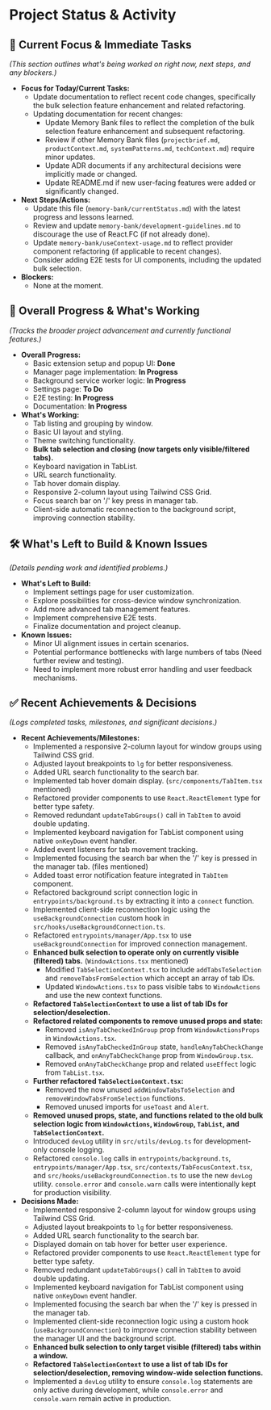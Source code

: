 # Project Status & Activity

## 🎯 Current Focus & Immediate Tasks

_(This section outlines what's being worked on right now, next steps, and any blockers.)_

- **Focus for Today/Current Tasks:**
  - Update documentation to reflect recent code changes, specifically the bulk selection feature enhancement and related refactoring.
  - Updating documentation for recent changes:
    - Update Memory Bank files to reflect the completion of the bulk selection feature enhancement and subsequent refactoring.
    - Review if other Memory Bank files (`projectbrief.md`, `productContext.md`, `systemPatterns.md`, `techContext.md`) require minor updates.
    - Update ADR documents if any architectural decisions were implicitly made or changed.
    - Update README.md if new user-facing features were added or significantly changed.
- **Next Steps/Actions:**
  - Update this file (`memory-bank/currentStatus.md`) with the latest progress and lessons learned.
  - Review and update `memory-bank/development-guidelines.md` to discourage the use of React.FC (if not already done).
  - Update `memory-bank/useContext-usage.md` to reflect provider component refactoring (if applicable to recent changes).
  - Consider adding E2E tests for UI components, including the updated bulk selection.
- **Blockers:**
  - None at the moment.

## 🚀 Overall Progress & What's Working

_(Tracks the broader project advancement and currently functional features.)_

- **Overall Progress:**
  - Basic extension setup and popup UI: **Done**
  - Manager page implementation: **In Progress**
  - Background service worker logic: **In Progress**
  - Settings page: **To Do**
  - E2E testing: **In Progress**
  - Documentation: **In Progress**
- **What's Working:**
  - Tab listing and grouping by window.
  - Basic UI layout and styling.
  - Theme switching functionality.
  - **Bulk tab selection and closing (now targets only visible/filtered tabs).**
  - Keyboard navigation in TabList.
  - URL search functionality.
  - Tab hover domain display.
  - Responsive 2-column layout using Tailwind CSS Grid.
  - Focus search bar on '/' key press in manager tab.
  - Client-side automatic reconnection to the background script, improving connection stability.

## 🛠️ What's Left to Build & Known Issues

_(Details pending work and identified problems.)_

- **What's Left to Build:**
  - Implement settings page for user customization.
  - Explore possibilities for cross-device window synchronization.
  - Add more advanced tab management features.
  - Implement comprehensive E2E tests.
  - Finalize documentation and project cleanup.
- **Known Issues:**
  - Minor UI alignment issues in certain scenarios.
  - Potential performance bottlenecks with large numbers of tabs (Need further review and testing).
  - Need to implement more robust error handling and user feedback mechanisms.

## ✅ Recent Achievements & Decisions

_(Logs completed tasks, milestones, and significant decisions.)_

- **Recent Achievements/Milestones:**
  - Implemented a responsive 2-column layout for window groups using Tailwind CSS grid.
  - Adjusted layout breakpoints to `lg` for better responsiveness.
  - Added URL search functionality to the search bar.
  - Implemented tab hover domain display. (`src/components/TabItem.tsx` mentioned)
  - Refactored provider components to use `React.ReactElement` type for better type safety.
  - Removed redundant `updateTabGroups()` call in `TabItem` to avoid double updating.
  - Implemented keyboard navigation for TabList component using native `onKeyDown` event handler.
  - Added event listeners for tab movement tracking.
  - Implemented focusing the search bar when the '/' key is pressed in the manager tab. (files mentioned)
  - Added toast error notification feature integrated in `TabItem` component.
  - Refactored background script connection logic in `entrypoints/background.ts` by extracting it into a `connect` function.
  - Implemented client-side reconnection logic using the `useBackgroundConnection` custom hook in `src/hooks/useBackgroundConnection.ts`.
  - Refactored `entrypoints/manager/App.tsx` to use `useBackgroundConnection` for improved connection management.
  - **Enhanced bulk selection to operate only on currently visible (filtered) tabs.** (`WindowActions.tsx` mentioned)
    - Modified `TabSelectionContext.tsx` to include `addTabsToSelection` and `removeTabsFromSelection` which accept an array of tab IDs.
    - Updated `WindowActions.tsx` to pass visible tabs to `WindowActions` and use the new context functions.
  - **Refactored `TabSelectionContext` to use a list of tab IDs for selection/deselection.**
  - **Refactored related components to remove unused props and state:**
    - Removed `isAnyTabCheckedInGroup` prop from `WindowActionsProps` in `WindowActions.tsx`.
    - Removed `isAnyTabCheckedInGroup` state, `handleAnyTabCheckChange` callback, and `onAnyTabCheckChange` prop from `WindowGroup.tsx`.
    - Removed `onAnyTabCheckChange` prop and related `useEffect` logic from `TabList.tsx`.
  - **Further refactored `TabSelectionContext.tsx`:**
    - Removed the now unused `addWindowTabsToSelection` and `removeWindowTabsFromSelection` functions.
    - Removed unused imports for `useToast` and `Alert`.
  - **Removed unused props, state, and functions related to the old bulk selection logic from `WindowActions`, `WindowGroup`, `TabList`, and `TabSelectionContext`.**
  - Introduced `devLog` utility in `src/utils/devLog.ts` for development-only console logging.
  - Refactored `console.log` calls in `entrypoints/background.ts`, `entrypoints/manager/App.tsx`, `src/contexts/TabFocusContext.tsx`, and `src/hooks/useBackgroundConnection.ts` to use the new `devLog` utility. `console.error` and `console.warn` calls were intentionally kept for production visibility.
- **Decisions Made:**
  - Implemented responsive 2-column layout for window groups using Tailwind CSS Grid.
  - Adjusted layout breakpoints to `lg` for better responsiveness.
  - Added URL search functionality to the search bar.
  - Displayed domain on tab hover for better user experience.
  - Refactored provider components to use `React.ReactElement` type for better type safety.
  - Removed redundant `updateTabGroups()` call in `TabItem` to avoid double updating.
  - Implemented keyboard navigation for TabList component using native `onKeyDown` event handler.
  - Implemented focusing the search bar when the '/' key is pressed in the manager tab.
  - Implemented client-side reconnection logic using a custom hook (`useBackgroundConnection`) to improve connection stability between the manager UI and the background script.
  - **Enhanced bulk selection to only target visible (filtered) tabs within a window.**
  - **Refactored `TabSelectionContext` to use a list of tab IDs for selection/deselection, removing window-wide selection functions.**
  - Implemented a `devLog` utility to ensure `console.log` statements are only active during development, while `console.error` and `console.warn` remain active in production.
